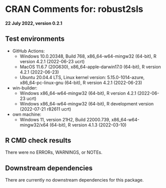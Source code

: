 # CRAN Comments for: robust2sls
#### 22 July 2022, version 0.2.1

## Test environments

* GitHub Actions:
  * Windows 10.0.20348, Build 768, x86_64-w64-mingw32 (64-bit), R version 4.2.1 (2022-06-23 ucrt)
  * MacOS 11.6.7 (20G630), x86_64-apple-darwin17.0 (64-bit), R version 4.2.1 (2022-06-23)
  * Ubuntu 20.04.4 LTS, Linux kernel version: 5.15.0-1014-azure, x86_64-pc-linux-gnu (64-bit), R version 4.2.1 (2022-06-23)
* win-builder:
  * Windows x86_64-w64-mingw32 (64-bit), R version 4.2.1 (2022-06-23 ucrt)
  * Windows x86_64-w64-mingw32 (64-bit), R development version (2022-07-21 r82611 ucrt)
* own machine:
  * Windows 11, version 21H2, Build 22000.739, x86_64-w64-mingw32/x64 (64-bit), R version 4.1.3 (2022-03-10)

## R CMD check results

There were no ERRORs, WARNINGS, or NOTEs.

## Downstream dependencies

There are currently no downstream dependencies for this package.
